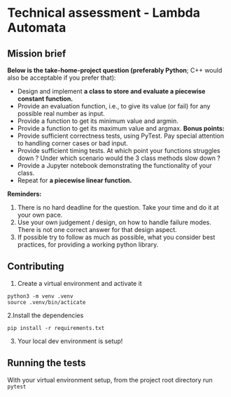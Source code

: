 # Technical assessment - Lambda Automata 

## Mission brief 

**Below is the take-home-project question (preferably Python**; C++ would also be acceptable if you prefer that):

- Design and implement **a class to store and evaluate a piecewise constant function.**
- Provide an evaluation function, i.e., to give its value (or fail) for any possible real number as input.
- Provide a function to get its minimum value and argmin.
- Provide a function to get its maximum value and argmax.
**Bonus points:**
- Provide sufficient correctness tests, using PyTest. Pay special attention to handling corner cases or bad input.
- Provide sufficient timing tests. At which point your functions struggles down ? Under which scenario would the 3 class methods slow down ?
- Provide a Jupyter notebook demonstrating the functionality of your class.
- Repeat for **a piecewise linear function.**

**Reminders:**
1. There is no hard deadline for the question. Take your time and do it at your own pace.
2. Use your own judgement / design, on how to handle failure modes. There is not one correct answer for that design aspect.
3. If possible try to follow as much as possible, what you consider best practices, for providing a working python library.

## Contributing
1. Create a virtual environment and activate it
```shell
python3 -m venv .venv
source .venv/bin/acticate
```

2.Install the dependencies
```shell
pip install -r requirements.txt
```

3. Your local dev environment is setup!

## Running the tests

With your virtual environment setup, from the project root directory run `pytest`

